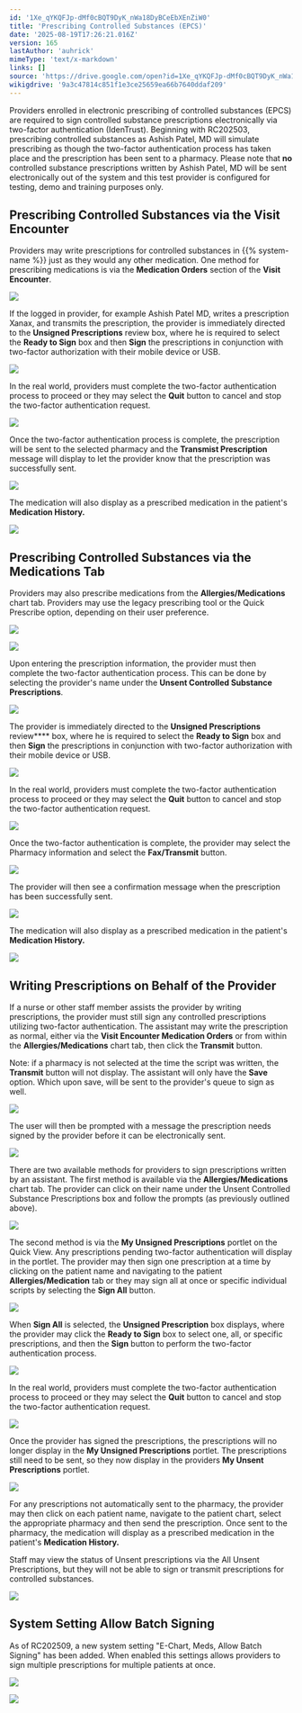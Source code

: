 ```yaml
---
id: '1Xe_qYKQFJp-dMf0cBQT9DyK_nWa18DyBCeEbXEnZiW0'
title: 'Prescribing Controlled Substances (EPCS)'
date: '2025-08-19T17:26:21.016Z'
version: 165
lastAuthor: 'auhrick'
mimeType: 'text/x-markdown'
links: []
source: 'https://drive.google.com/open?id=1Xe_qYKQFJp-dMf0cBQT9DyK_nWa18DyBCeEbXEnZiW0'
wikigdrive: '9a3c47814c851f1e3ce25659ea66b7640ddaf209'
---
```

Providers enrolled in electronic prescribing of controlled substances (EPCS) are required to sign controlled substance prescriptions electronically via two-factor authentication (IdenTrust). Beginning with RC202503, prescribing controlled substances as Ashish Patel, MD will simulate prescribing as though the two-factor authentication process has taken place and the prescription has been sent to a pharmacy. Please note that **no** controlled substance prescriptions written by Ashish Patel, MD will be sent electronically out of the system and this test provider is configured for testing, demo and training purposes only.

## Prescribing Controlled Substances via the Visit Encounter

Providers may write prescriptions for controlled substances in {{% system-name %}} just as they would any other medication. One method for prescribing medications is via the **Medication Orders** section of the **Visit Encounter**.

![](../prescribing-controlled-substances-epcs.assets/301b1b8634e41c9289678d8f601192f6.png)

If the logged in provider, for example Ashish Patel MD, writes a prescription Xanax, and transmits the prescription, the provider is immediately directed to the **Unsigned Prescriptions** review box, where he is required to select the **Ready to Sign** box and then **Sign** the prescriptions in conjunction with two-factor authorization with their mobile device or USB.

![](../prescribing-controlled-substances-epcs.assets/899077eb6663488f7aa489fe8aea8380.png)

In the real world, providers must complete the two-factor authentication process to proceed or they may select the **Quit** button to cancel and stop the two-factor authentication request.

![](../prescribing-controlled-substances-epcs.assets/8862aa512524d65043bd23fc090312b6.png)

Once the two-factor authentication process is complete, the prescription will be sent to the selected pharmacy and the **Transmist Prescription** message will display to let the provider know that the prescription was successfully sent.

![](../prescribing-controlled-substances-epcs.assets/2bb03d40153d06016b5155b44476dedd.png)

The medication will also display as a prescribed medication in the patient's **Medication History.**

![](../prescribing-controlled-substances-epcs.assets/6f1dbd435447eb18f8a531764af20f78.png)

## Prescribing Controlled Substances via the Medications Tab

Providers may also prescribe medications from the **Allergies/Medications** chart tab. Providers may use the legacy prescribing tool or the Quick Prescribe option, depending on their user preference.

![](../prescribing-controlled-substances-epcs.assets/3255dbc86cbf523b4e0f75ada5e00b77.png)

![](../prescribing-controlled-substances-epcs.assets/fc7d5ae51cbc7c50f267ee7c81b4c130.png)

Upon entering the prescription information, the provider must then complete the two-factor authentication process. This can be done by selecting the provider's name under the **Unsent Controlled Substance Prescriptions**.

![](../prescribing-controlled-substances-epcs.assets/c1964bc26a92923f46cb048de06707d2.png)

The provider is immediately directed to the **Unsigned Prescriptions** review**** box, where he is required to select the **Ready to Sign** box and then **Sign** the prescriptions in conjunction with two-factor authorization with their mobile device or USB.

![](../prescribing-controlled-substances-epcs.assets/2c574baba22ca5f349761bf3c5e4f99e.png)

In the real world, providers must complete the two-factor authentication process to proceed or they may select the **Quit** button to cancel and stop the two-factor authentication request.

![](../prescribing-controlled-substances-epcs.assets/1e1d3952717395d069eb62ea4c832e54.png)

Once the two-factor authentication is complete, the provider may select the Pharmacy information and select the **Fax/Transmit** button.

![](../prescribing-controlled-substances-epcs.assets/03761ae91ee85c07d494fe5a4b56637b.png)

The provider will then see a confirmation message when the prescription has been successfully sent.

![](../prescribing-controlled-substances-epcs.assets/0e536e62437d31cbe986ed34c8ae8cbe.png)

The medication will also display as a prescribed medication in the patient's **Medication History.**

![](../prescribing-controlled-substances-epcs.assets/7fa30cb6f37e601fda5643dbf1d16073.png)

## Writing Prescriptions on Behalf of the Provider

If a nurse or other staff member assists the provider by writing prescriptions, the provider must still sign any controlled prescriptions utilizing two-factor authentication. The assistant may write the prescription as normal, either via the **Visit Encounter Medication Orders** or from within the **Allergies/Medications** chart tab, then click the **Transmit** button.

Note: if a pharmacy is not selected at the time the script was written, the **Transmit** button will not display. The assistant will only have the **Save** option. Which upon save, will be sent to the provider's queue to sign as well.

![](../prescribing-controlled-substances-epcs.assets/5a738c5ef86243473d4ce217a2e9fb7b.png)

The user will then be prompted with a message the prescription needs signed by the provider before it can be electronically sent.

![](../prescribing-controlled-substances-epcs.assets/36bf94fc3059fbc4c9ec6e722283e35e.png)

There are two available methods for providers to sign prescriptions written by an assistant. The first method is available via the **Allergies/Medications** chart tab. The provider can click on their name under the Unsent Controlled Substance Prescriptions box and follow the prompts (as previously outlined above).

![](../prescribing-controlled-substances-epcs.assets/0a0097d112328fdd5adc32d9f243ce97.png)

The second method is via the **My Unsigned Prescriptions** portlet on the Quick View. Any prescriptions pending two-factor authentication will display in the portlet. The provider may then sign one prescription at a time by clicking on the patient name and navigating to the patient **Allergies/Medication** tab or they may sign all at once or specific individual scripts by selecting the **Sign All** button.

![](../prescribing-controlled-substances-epcs.assets/ac481e91e3e14cff824f65517d0b64e5.png)

When **Sign All** is selected, the **Unsigned Prescription** box displays, where the provider may click the **Ready to Sign** box to select one, all, or specific prescriptions, and then the **Sign** button to perform the two-factor authentication process.

![](../prescribing-controlled-substances-epcs.assets/c2b86d86aacbf52293ca6618946aecda.png)

In the real world, providers must complete the two-factor authentication process to proceed or they may select the **Quit** button to cancel and stop the two-factor authentication request.

![](../prescribing-controlled-substances-epcs.assets/fab6f2e448e43ca164f67d34d250ed71.png)

Once the provider has signed the prescriptions, the prescriptions will no longer display in the **My Unsigned Prescriptions** portlet. The prescriptions still need to be sent, so they now display in the providers **My Unsent Prescriptions** portlet.

![](../prescribing-controlled-substances-epcs.assets/82e24321f017dbe40e6efb44d788f06f.png)

For any prescriptions not automatically sent to the pharmacy, the provider may then click on each patient name, navigate to the patient chart, select the appropriate pharmacy and then send the prescription. Once sent to the pharmacy, the medication will display as a prescribed medication in the patient's **Medication History.**

Staff may view the status of Unsent prescriptions via the All Unsent Prescriptions, but they will not be able to sign or transmit prescriptions for controlled substances.

![](../prescribing-controlled-substances-epcs.assets/82e24321f017dbe40e6efb44d788f06f.png)

## System Setting Allow Batch Signing

As of RC202509, a new system setting "E-Chart, Meds, Allow Batch Signing" has been added. When enabled this settings allows providers to sign multiple prescriptions for multiple patients at once.

![](../prescribing-controlled-substances-epcs.assets/2f3da29ddb33ef2fe5c6f9086345ab42.png)

![](../prescribing-controlled-substances-epcs.assets/6486755a4d2540c0faa4882456e3b3a5.png)
